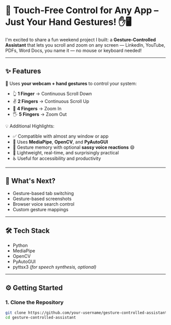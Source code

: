 # 🎯 Touch-Free Control for Any App – Just Your Hand Gestures! ✋🖥️

I'm excited to share a fun weekend project I built: a **Gesture-Controlled Assistant** that lets you scroll and zoom on any screen — LinkedIn, YouTube, PDFs, Word Docs, you name it — no mouse or keyboard needed!

---


## ✨ Features

📸 Uses **your webcam + hand gestures** to control your system:

- 👆 **1 Finger** → Continuous Scroll Down  
- ✌️ **2 Fingers** → Continuous Scroll Up  
- 🖖 **4 Fingers** → Zoom In  
- 🖐️ **5 Fingers** → Zoom Out  

💡 Additional Highlights:

- ✅ Compatible with almost any window or app  
- 🎯 Uses **MediaPipe**, **OpenCV**, and **PyAutoGUI**  
- 🧠 Gesture memory with optional **sassy voice reactions** 😄  
- 📄 Lightweight, real-time, and surprisingly practical  
- ♿ Useful for accessibility and productivity

---

## 🚀 What's Next?

- Gesture-based tab switching  
- Gesture-based screenshots  
- Browser voice search control  
- Custom gesture mappings

---

## 🛠️ Tech Stack

- Python  
- MediaPipe  
- OpenCV  
- PyAutoGUI  
- pyttsx3 *(for speech synthesis, optional)*

---

## ⚙️ Getting Started

### 1. Clone the Repository

```bash
git clone https://github.com/your-username/gesture-controlled-assistant.git
cd gesture-controlled-assistant

